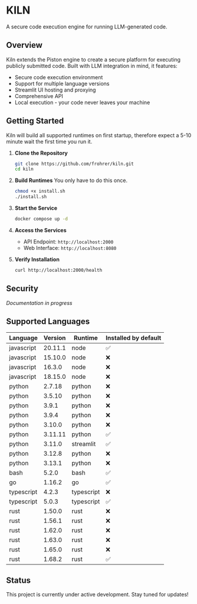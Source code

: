 # KILN

A secure code execution engine for running LLM-generated code.

## Overview

Kiln extends the Piston engine to create a secure platform for executing publicly submitted code. Built with LLM integration in mind, it features:

- Secure code execution environment
- Support for multiple language versions
- Streamlit UI hosting and proxying
- Comprehensive API
- Local execution - your code never leaves your machine

## Getting Started

Kiln will build all supported runtimes on first startup, therefore expect a 5-10 minute wait the first time you run it.

1. **Clone the Repository**

   ```bash
   git clone https://github.com/frohrer/kiln.git
   cd kiln
   ```

2. **Build Runtimes**
   You only have to do this once.

   ```bash
   chmod +x install.sh
   ./install.sh
   ```

3. **Start the Service**

   ```bash
   docker compose up -d
   ```

4. **Access the Services**

   - API Endpoint: `http://localhost:2000`
   - Web Interface: `http://localhost:8080`

5. **Verify Installation**
   ```bash
   curl http://localhost:2000/health
   ```

## Security

_Documentation in progress_

## Supported Languages

| Language   | Version | Runtime    | Installed by default |
| ---------- | ------- | ---------- | -------------------- |
| javascript | 20.11.1 | node       | ✅                   |
| javascript | 15.10.0 | node       | ❌                   |
| javascript | 16.3.0  | node       | ❌                   |
| javascript | 18.15.0 | node       | ❌                   |
| python     | 2.7.18  | python     | ❌                   |
| python     | 3.5.10  | python     | ❌                   |
| python     | 3.9.1   | python     | ❌                   |
| python     | 3.9.4   | python     | ❌                   |
| python     | 3.10.0  | python     | ❌                   |
| python     | 3.11.11 | python     | ✅                   |
| python     | 3.11.0  | streamlit  | ✅                   |
| python     | 3.12.8  | python     | ❌                   |
| python     | 3.13.1  | python     | ❌                   |
| bash       | 5.2.0   | bash       | ✅                   |
| go         | 1.16.2  | go         | ✅                   |
| typescript | 4.2.3   | typescript | ❌                   |
| typescript | 5.0.3   | typescript | ✅                   |
| rust       | 1.50.0  | rust       | ❌                   |
| rust       | 1.56.1  | rust       | ❌                   |
| rust       | 1.62.0  | rust       | ❌                   |
| rust       | 1.63.0  | rust       | ❌                   |
| rust       | 1.65.0  | rust       | ❌                   |
| rust       | 1.68.2  | rust       | ✅                   |

## Status

This project is currently under active development. Stay tuned for updates!
